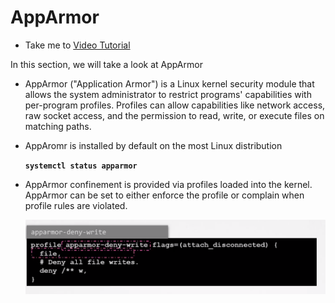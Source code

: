# AppArmor
  - Take me to [Video Tutorial](https://kodekloud.com/courses/1378608/lectures/31704452)

In this section, we will take a look at AppArmor

- AppArmor ("Application Armor") is a Linux kernel security module that allows the system administrator to restrict programs' capabilities with per-program profiles. Profiles can allow capabilities like network access, raw socket access, and the permission to read, write, or execute files on matching paths.

- AppAromr is installed by default on the most Linux distribution

  **`systemctl status apparmor`**


- AppArmor confinement is provided via profiles loaded into the kernel. AppArmor can be set to either enforce the profile or complain when profile rules are violated.

  ![apparmorProfiles](../../images/apparmorProfiles.png)
